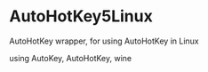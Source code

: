 # AutoHotKey5Linux
AutoHotKey wrapper, for using AutoHotKey in Linux  

using AutoKey, AutoHotKey, wine

